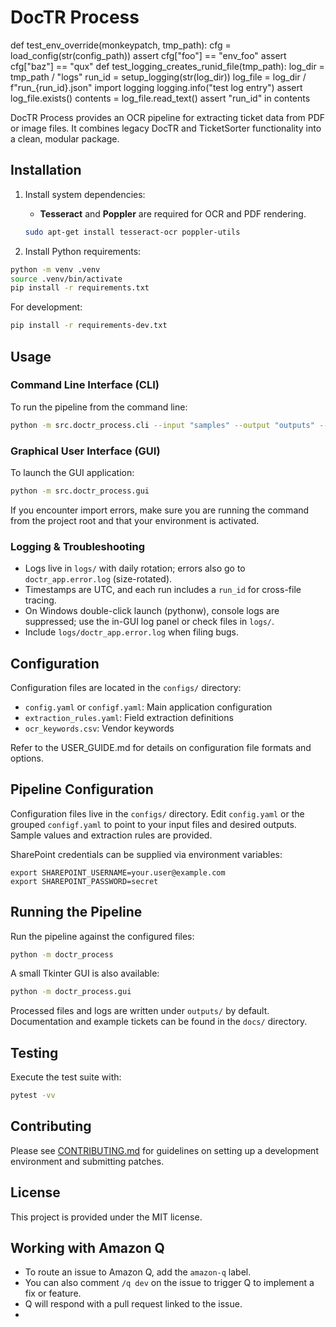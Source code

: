 # DocTR Process

def test_env_override(monkeypatch, tmp_path):
cfg = load_config(str(config_path))
assert cfg["foo"] == "env_foo"
assert cfg["baz"] == "qux"
def test_logging_creates_runid_file(tmp_path):
log_dir = tmp_path / "logs"
run_id = setup_logging(str(log_dir))
log_file = log_dir / f"run_{run_id}.json"
import logging
logging.info("test log entry")
assert log_file.exists()
contents = log_file.read_text()
assert "run_id" in contents

DocTR Process provides an OCR pipeline for extracting ticket data from PDF or image files. It combines legacy DocTR and TicketSorter functionality into a clean, modular package.

## Installation

1. Install system dependencies:
   - **Tesseract** and **Poppler** are required for OCR and PDF rendering.

    ```bash
    sudo apt-get install tesseract-ocr poppler-utils
    ```

2. Install Python requirements:

  ```bash
  python -m venv .venv
  source .venv/bin/activate
  pip install -r requirements.txt
  ```

  For development:

  ```bash
  pip install -r requirements-dev.txt
  ```

## Usage

### Command Line Interface (CLI)

To run the pipeline from the command line:

```bash
python -m src.doctr_process.cli --input "samples" --output "outputs" --verbose
```

### Graphical User Interface (GUI)

To launch the GUI application:

```bash
python -m src.doctr_process.gui
```

If you encounter import errors, make sure you are running the command from the project root and that your environment is activated.

### Logging & Troubleshooting

- Logs live in `logs/` with daily rotation; errors also go to `doctr_app.error.log` (size-rotated).
- Timestamps are UTC, and each run includes a `run_id` for cross-file tracing.
- On Windows double-click launch (pythonw), console logs are suppressed; use the in-GUI log panel or check files in `logs/`.
- Include `logs/doctr_app.error.log` when filing bugs.

## Configuration

Configuration files are located in the `configs/` directory:

- `config.yaml` or `configf.yaml`: Main application configuration
- `extraction_rules.yaml`: Field extraction definitions
- `ocr_keywords.csv`: Vendor keywords

Refer to the USER_GUIDE.md for details on configuration file formats and options.

## Pipeline Configuration

Configuration files live in the `configs/` directory. Edit `config.yaml` or the grouped `configf.yaml` to point to your
input files and desired outputs. Sample values and extraction rules are provided.

SharePoint credentials can be supplied via environment variables:

```
export SHAREPOINT_USERNAME=your.user@example.com
export SHAREPOINT_PASSWORD=secret
```

## Running the Pipeline

Run the pipeline against the configured files:

```bash
python -m doctr_process
```

A small Tkinter GUI is also available:

```bash
python -m doctr_process.gui
```

Processed files and logs are written under `outputs/` by default. Documentation and example tickets can be found in
the `docs/` directory.

## Testing

Execute the test suite with:

```bash
pytest -vv
```

## Contributing

Please see [CONTRIBUTING.md](CONTRIBUTING.md) for guidelines on setting up a development environment and submitting
patches.

## License

This project is provided under the MIT license.

## Working with Amazon Q

- To route an issue to Amazon Q, add the `amazon-q` label.
- You can also comment `/q dev` on the issue to trigger Q to implement a fix or feature.
- Q will respond with a pull request linked to the issue.
- 
